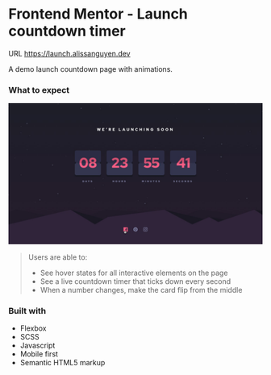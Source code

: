 # Frontend Mentor - Launch countdown timer

URL https://launch.alissanguyen.dev

A demo launch countdown page with animations.

### What to expect

![Design preview for the Launch countdown timer coding challenge](./design/active-states.jpg)

> Users are able to:
>
>- See hover states for all interactive elements on the page
>- See a live countdown timer that ticks down every second
>- When a number changes, make the card flip from the middle

### Built with

 - Flexbox
 - SCSS
 - Javascript
 - Mobile first
 - Semantic HTML5 markup
